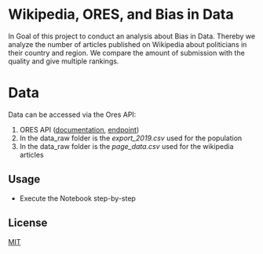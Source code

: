 ﻿# Wikipedia, ORES, and Bias in Data

In Goal of this project to conduct an analysis about Bias in Data. Thereby we analyze the number of articles published on Wikipedia about politicians in their country and region. We compare the amount of submission with the quality and give multiple rankings.

# Data

Data can be accessed via the Ores API:

1. ORES API ([documentation](https://www.mediawiki.org/wiki/ORES), [endpoint](https://ores.wikimedia.org/v3/#!/scoring/get_v3_scores_context_revid_model))
2.  In the data_raw folder is the _export_2019.csv_ used for the population 
3. In the data_raw folder is the _page_data.csv_ used for the wikipedia articles

## Usage

* Execute the Notebook step-by-step


## License
[MIT](https://choosealicense.com/licenses/mit/)
